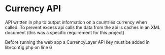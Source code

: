# Currency API
API written in php to output information on a countries currency when called. 
To prevent excess api calls the data from the api is caches in an XML document (this was a specific requirement for this project)

Before running the web app a CurrencyLayer API key must be added in lib/config.php on line 6
